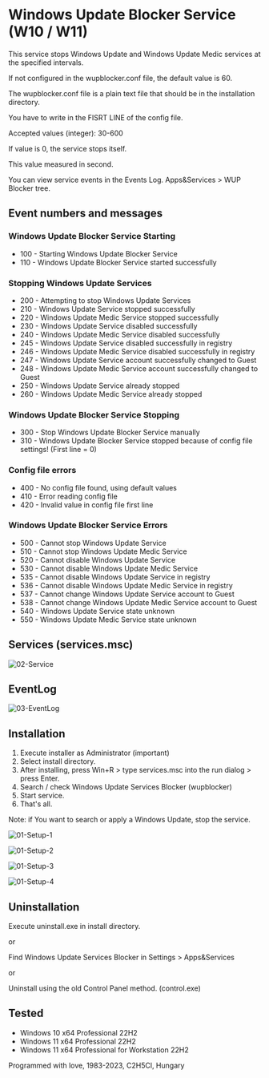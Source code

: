 # Windows Update Blocker Service (W10 / W11)

 This service stops Windows Update and Windows Update Medic services at the specified intervals.

 If not configured in the wupblocker.conf file, the default value is 60.

 The wupblocker.conf file is a plain text file that should be in the installation directory.
 
 You have to write in the FISRT LINE of the config file.

 Accepted values (integer): 30-600
 
 If value is 0, the service stops itself.

 This value measured in second.

 You can view service events in the Events Log. Apps&Services > WUP Blocker tree.

## Event numbers and messages

### Windows Update Blocker Service Starting
 
- 100 - Starting Windows Update Blocker Service
- 110 - Windows Update Blocker Service started successfully
 
### Stopping Windows Update Services
 
- 200 - Attempting to stop Windows Update Services
- 210 - Windows Update Service stopped successfully
- 220 - Windows Update Medic Service stopped successfully
- 230 - Windows Update Service disabled successfully
- 240 - Windows Update Medic Service disabled successfully
- 245 - Windows Update Service disabled successfully in registry
- 246 - Windows Update Medic Service disabled successfully in registry
- 247 - Windows Update Service account successfully changed to Guest
- 248 - Windows Update Medic Service account successfully changed to Guest
- 250 - Windows Update Service already stopped
- 260 - Windows Update Medic Service already stopped

### Windows Update Blocker Service Stopping

- 300 - Stop Windows Update Blocker Service manually
- 310 - Windows Update Blocker Service stopped because of config file settings! (First line = 0)

### Config file errors

- 400 - No config file found, using default values
- 410 - Error reading config file
- 420 - Invalid value in config file first line
 
### Windows Update Blocker Service Errors

- 500 - Cannot stop Windows Update Service
- 510 - Cannot stop Windows Update Medic Service
- 520 - Cannot disable Windows Update Service
- 530 - Cannot disable Windows Update Medic Service
- 535 - Cannot disable Windows Update Service in registry
- 536 - Cannot disable Windows Update Medic Service in registry
- 537 - Cannot change Windows Update Service account to Guest
- 538 - Cannot change Windows Update Medic Service account to Guest
- 540 - Windows Update Service state unknown
- 550 - Windows Update Medic Service state unknown

## Services (services.msc)

![02-Service](https://github.com/Alpha-Buchotep/WUPBlocker/assets/63890454/c7d34ccc-2ec8-4008-8a7d-e234deae4a30)

## EventLog

![03-EventLog](https://github.com/Alpha-Buchotep/WUPBlocker/assets/63890454/c964504c-a6c0-49dc-a56c-5dc847dfa753)

 
## Installation

 1. Execute installer as Administrator (important)
 2. Select install directory.
 3. After installing, press Win+R > type services.msc into the run dialog > press Enter.
 4. Search / check Windows Update Services Blocker (wupblocker)
 5. Start service.
 6. That's all.

 Note: if You want to search or apply a Windows Update, stop the service.

![01-Setup-1](https://github.com/Alpha-Buchotep/WUPBlocker/assets/63890454/b6c42308-9a11-45cc-ad50-92d0c40df181)

![01-Setup-2](https://github.com/Alpha-Buchotep/WUPBlocker/assets/63890454/3b20b896-87e2-4af1-9e95-dbe0c2ced416)

![01-Setup-3](https://github.com/Alpha-Buchotep/WUPBlocker/assets/63890454/9df05b59-20ab-4dd0-9dc0-2037ebc6949d)

![01-Setup-4](https://github.com/Alpha-Buchotep/WUPBlocker/assets/63890454/4339e554-aadf-4b9f-85c8-92357bdc29e5)


## Uninstallation

 Execute uninstall.exe in install directory.
 
 or
 
 Find Windows Update Services Blocker in Settings > Apps&Services
 
 or 
 
 Uninstall using the old Control Panel method. (control.exe)

## Tested 

 - Windows 10 x64 Professional 22H2
 - Windows 11 x64 Professional 22H2
 - Windows 11 x64 Professional for Workstation 22H2


Programmed with love,
1983-2023, C2H5Cl, Hungary
